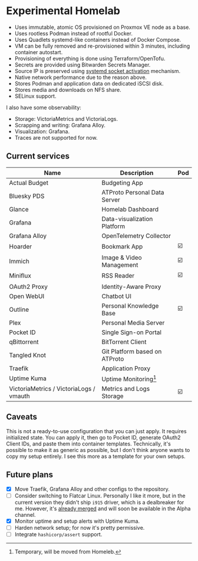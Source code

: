 # Experimental Homelab

- Uses immutable, atomic OS provisioned on Proxmox VE node as a base.
- Uses rootless Podman instead of rootful Docker.
- Uses Quadlets systemd-like containers instead of Docker Compose.
- VM can be fully removed and re-provisioned within 3 minutes, including container autostart.
- Provisioning of everything is done using Terraform/OpenTofu.
- Secrets are provided using Bitwarden Secrets Manager.
- Source IP is preserved using [systemd socket activation](https://github.com/eriksjolund/podman-networking-docs?tab=readme-ov-file#socket-activation-systemd-user-service) mechanism.
- Native network performance due to the reason above.
- Stores Podman and application data on dedicated iSCSI disk.
- Stores media and downloads on NFS share.
- SELinux support.

I also have some observability:

  - Storage: VictoriaMetrics and VictoriaLogs.
  - Scrapping and writing: Grafana Alloy.
  - Visualization: Grafana.
  - Traces are not supported for now.

## Current services

| Name                                    | Description                   | Pod |
|-----------------------------------------|-------------------------------|-----|
| Actual Budget                           | Budgeting App                 |     |
| Bluesky PDS                             | ATProto Personal Data Server  |     |
| Glance                                  | Homelab Dashboard             |     |
| Grafana                                 | Data-visualization Platform   |     |
| Grafana Alloy                           | OpenTelemetry Collector       |     |
| Hoarder                                 | Bookmark App                  | ☑️  |
| Immich                                  | Image & Video Management      | ☑️  |
| Miniflux                                | RSS Reader                    | ☑️  |
| OAuth2 Proxy                            | Identity-Aware Proxy          |     |
| Open WebUI                              | Chatbot UI                    |     |
| Outline                                 | Personal Knowledge Base       | ☑️  |
| Plex                                    | Personal Media Server         |     |
| Pocket ID                               | Single Sign-on Portal         |     |
| qBittorrent                             | BitTorrent Client             |     |
| Tangled Knot                            | Git Platform based on ATProto |     |
| Traefik                                 | Application Proxy             |     |
| Uptime Kuma                             | Uptime Monitoring[^1]         |     |
| VictoriaMetrics / VictoriaLogs / vmauth | Metrics and Logs Storage      | ☑️  |

[^1]: Temporary, will be moved from Homeleb.

## Caveats

This is not a ready-to-use configuration that you can just apply. It requires initialized state.
You can apply it, then go to Pocket ID, generate OAuth2 Client IDs, and paste them into container templates.
Technically, it's possible to make it as generic as possible, but I don't think anyone wants to copy my setup entirely.
I see this more as a template for your own setups.

## Future plans

- [x] Move Traefik, Grafana Alloy and other configs to the repository. 
- [ ] Consider switching to Flatcar Linux. Personally I like it more, but in the current version they didn't ship
     `i915` driver, which is a dealbreaker for me. However, it's [already merged](https://github.com/flatcar/scripts/pull/2349)
      and will soon be available in the Alpha channel.
- [x] Monitor uptime and setup alerts with Uptime Kuma.
- [ ] Harden network setup; for now it's pretty permissive.
- [ ] Integrate `hashicorp/assert` support.
